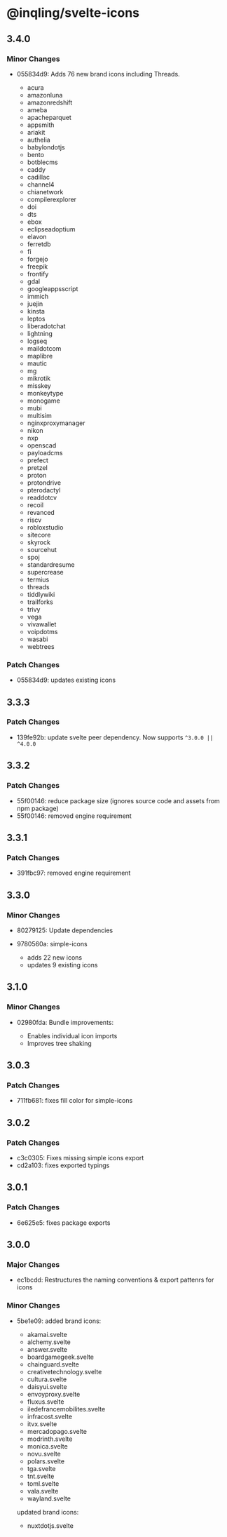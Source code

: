 # @inqling/svelte-icons

## 3.4.0

### Minor Changes

-   055834d9: Adds 76 new brand icons including Threads.

    -   acura
    -   amazonluna
    -   amazonredshift
    -   ameba
    -   apacheparquet
    -   appsmith
    -   ariakit
    -   authelia
    -   babylondotjs
    -   bento
    -   botblecms
    -   caddy
    -   cadillac
    -   channel4
    -   chianetwork
    -   compilerexplorer
    -   doi
    -   dts
    -   ebox
    -   eclipseadoptium
    -   elavon
    -   ferretdb
    -   fi
    -   forgejo
    -   freepik
    -   frontify
    -   gdal
    -   googleappsscript
    -   immich
    -   juejin
    -   kinsta
    -   leptos
    -   liberadotchat
    -   lightning
    -   logseq
    -   maildotcom
    -   maplibre
    -   mautic
    -   mg
    -   mikrotik
    -   misskey
    -   monkeytype
    -   monogame
    -   mubi
    -   multisim
    -   nginxproxymanager
    -   nikon
    -   nxp
    -   openscad
    -   payloadcms
    -   prefect
    -   pretzel
    -   proton
    -   protondrive
    -   pterodactyl
    -   readdotcv
    -   recoil
    -   revanced
    -   riscv
    -   robloxstudio
    -   sitecore
    -   skyrock
    -   sourcehut
    -   spoj
    -   standardresume
    -   supercrease
    -   termius
    -   threads
    -   tiddlywiki
    -   trailforks
    -   trivy
    -   vega
    -   vivawallet
    -   voipdotms
    -   wasabi
    -   webtrees

### Patch Changes

-   055834d9: updates existing icons

## 3.3.3

### Patch Changes

-   139fe92b: update svelte peer dependency. Now supports `^3.0.0 || ^4.0.0`

## 3.3.2

### Patch Changes

-   55f00146: reduce package size (ignores source code and assets from npm package)
-   55f00146: removed engine requirement

## 3.3.1

### Patch Changes

-   391fbc97: removed engine requirement

## 3.3.0

### Minor Changes

-   80279125: Update dependencies
-   9780560a: simple-icons

    -   adds 22 new icons
    -   updates 9 existing icons

## 3.1.0

### Minor Changes

-   02980fda: Bundle improvements:

    -   Enables individual icon imports
    -   Improves tree shaking

## 3.0.3

### Patch Changes

-   711fb681: fixes fill color for simple-icons

## 3.0.2

### Patch Changes

-   c3c0305: Fixes missing simple icons export
-   cd2a103: fixes exported typings

## 3.0.1

### Patch Changes

-   6e625e5: fixes package exports

## 3.0.0

### Major Changes

-   ec1bcdd: Restructures the naming conventions & export pattenrs for icons

### Minor Changes

-   5be1e09: added brand icons:

    -   akamai.svelte
    -   alchemy.svelte
    -   answer.svelte
    -   boardgamegeek.svelte
    -   chainguard.svelte
    -   creativetechnology.svelte
    -   cultura.svelte
    -   daisyui.svelte
    -   envoyproxy.svelte
    -   fluxus.svelte
    -   iledefrancemobilites.svelte
    -   infracost.svelte
    -   itvx.svelte
    -   mercadopago.svelte
    -   modrinth.svelte
    -   monica.svelte
    -   novu.svelte
    -   polars.svelte
    -   tga.svelte
    -   tnt.svelte
    -   toml.svelte
    -   vala.svelte
    -   wayland.svelte

    updated brand icons:

    -   nuxtdotjs.svelte
